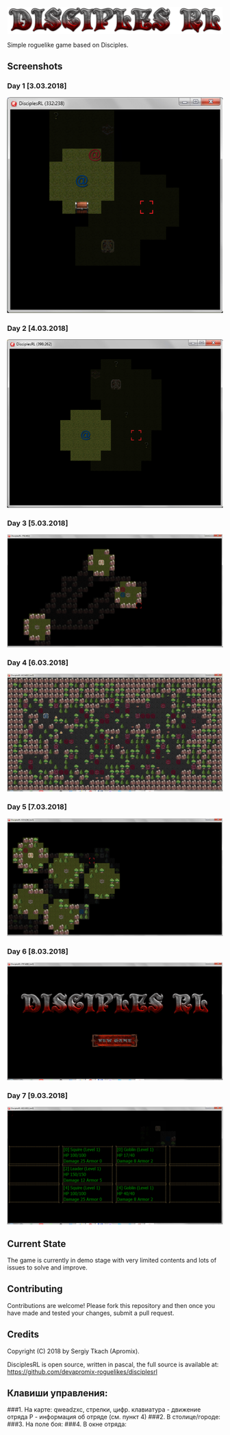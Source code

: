 ![screenshot](https://github.com/devapromix-roguelikes/disciplesrl/blob/master/resources/disciplesrl.png)


Simple roguelike game based on Disciples.

## Screenshots
### Day 1 [3.03.2018]

![screenshot](https://github.com/devapromix-roguelikes/disciplesrl/blob/master/screenshots/screenshot_day_1.png)


### Day 2 [4.03.2018]

![screenshot](https://github.com/devapromix-roguelikes/disciplesrl/blob/master/screenshots/screenshot_day_2.png)


### Day 3 [5.03.2018]

![screenshot](https://github.com/devapromix-roguelikes/disciplesrl/blob/master/screenshots/screenshot_day_3.png)


### Day 4 [6.03.2018]

![screenshot](https://github.com/devapromix-roguelikes/disciplesrl/blob/master/screenshots/screenshot_day_4.png)

### Day 5 [7.03.2018]

![screenshot](https://github.com/devapromix-roguelikes/disciplesrl/blob/master/screenshots/screenshot_day_5.png)

### Day 6 [8.03.2018]

![screenshot](https://github.com/devapromix-roguelikes/disciplesrl/blob/master/screenshots/screenshot_day_6.png)

### Day 7 [9.03.2018]

![screenshot](https://github.com/devapromix-roguelikes/disciplesrl/blob/master/screenshots/screenshot_day_7.png)

## Current State
The game is currently in demo stage with very limited contents and lots of issues to solve and improve.

## Contributing
Contributions are welcome! Please fork this repository and then once you have made and tested your changes, submit a pull request.

## Credits
Copyright (C) 2018 by Sergiy Tkach (Apromix).

DisciplesRL is open source, written in pascal, the full source is available at:
https://github.com/devapromix-roguelikes/disciplesrl

## Клавиши управления:
###1. На карте:
qweadzxc, стрелки, цифр. клавиатура - движение отряда
P - информация об отряде (см. пункт 4)
###2. В столице/городе:
###3. На поле боя:
###4. В окне отряда: